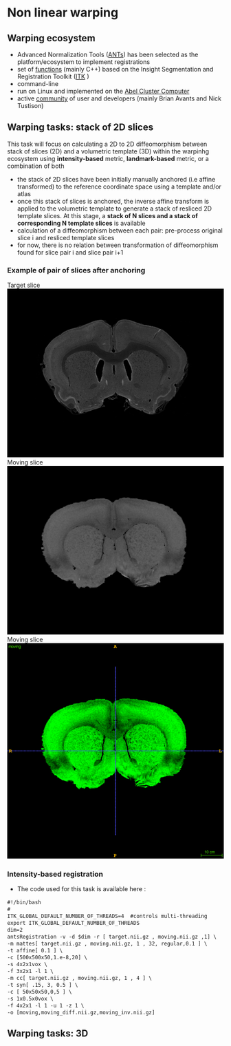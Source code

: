 # Non linear warping

## Warping ecosystem
  + Advanced Normalization Tools ([ANTs](http://stnava.github.io/ANTs/)) has been selected as the platform/ecosystem to implement registrations
  + set of [functions](https://github.com/stnava/ANTs) (mainly C++) based on the Insight Segmentation and Registration Toolkit ([ITK](https://itk.org/) )
  + command-line
  + run on Linux and implemented on the [Abel Cluster Computer](http://www.uio.no/english/services/it/research/hpc/abel/)
  + active [community](https://sourceforge.net/p/advants/discussion/) of user and developers (mainly Brian Avants and Nick Tustison)

## Warping tasks: stack of 2D slices
This task will focus on calculating a 2D to 2D diffeomorphism between stack of slices (2D) and a volumetric template (3D) within the warpinhg ecosystem using **intensity-based** metric, **landmark-based** metric, or a combination of both
  + the stack of 2D slices have been initially manually anchored (i.e affine transformed) to the reference coordinate space using a template and/or atlas
  + once this stack of slices is anchored, the inverse affine transform is applied to the volumetric template to generate a stack of resliced 2D template slices. At this stage, a **stack of N slices and a stack of corresponding N template slices** is available
  + calculation of a diffeomorphism between each pair: pre-process original slice i and resliced template slices
  + for now, there is no relation between transformation of diffeomorphism found for slice pair i and slice pair i+1

### Example of pair of slices after anchoring
Target slice
![target slice](https://github.com/ChrCoello/warp/blob/master/2D/elastic/target.png?raw=true "Target Slice")
Moving slice![moving slice](https://github.com/ChrCoello/warp/blob/master/2D/elastic/moving.png?raw=true "Moving Slice")
Moving slice![moving slice](https://github.com/ChrCoello/warp/blob/master/2D/animated.gif?raw=true "Green: moving, gray: target")

### Intensity-based registration
+ The code used for this task is available here :
```shell      
#!/bin/bash
#
ITK_GLOBAL_DEFAULT_NUMBER_OF_THREADS=4  #controls multi-threading
export ITK_GLOBAL_DEFAULT_NUMBER_OF_THREADS
dim=2
antsRegistration -v -d $dim -r [ target.nii.gz , moving.nii.gz ,1] \
-m mattes[ target.nii.gz , moving.nii.gz, 1 , 32, regular,0.1 ] \
-t affine[ 0.1 ] \
-c [500x500x50,1.e-8,20] \
-s 4x2x1vox \
-f 3x2x1 -l 1 \
-m cc[ target.nii.gz , moving.nii.gz, 1 , 4 ] \
-t syn[ .15, 3, 0.5 ] \
-c [ 50x50x50,0,5 ] \
-s 1x0.5x0vox \
-f 4x2x1 -l 1 -u 1 -z 1 \
-o [moving,moving_diff.nii.gz,moving_inv.nii.gz]
```


## Warping tasks: 3D
